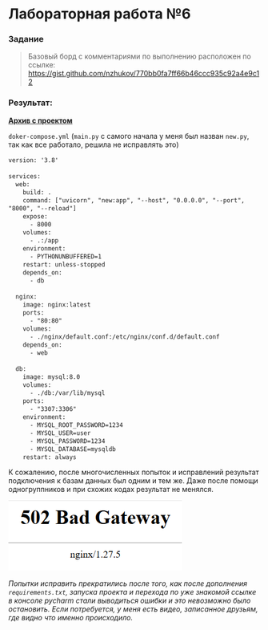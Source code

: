 # Лабораторная работа №6
### Задание
> Базовый борд с комментариями по выполнению расположен по ссылке: https://gist.github.com/nzhukov/770bb0fa7ff66b46ccc935c92a4e9c12
### Результат:

[**Архив с проектом**](https://github.com/Stepanova-Anna/Programming-2/tree/main/LR7-4sem/LR7-prog/LR7-prog)

`doker-compose.yml` (`main.py` с самого начала у меня был назван `new.py`, так как все работало, решила не исправлять это)
```
version: '3.8'

services:
  web:
    build: .
    command: ["uvicorn", "new:app", "--host", "0.0.0.0", "--port", "8000", "--reload"]
    expose:
      - 8000
    volumes:
      - .:/app
    environment:
      - PYTHONUNBUFFERED=1
    restart: unless-stopped
    depends_on:
      - db

  nginx:
    image: nginx:latest
    ports:
      - "80:80"
    volumes:
      - ./nginx/default.conf:/etc/nginx/conf.d/default.conf
    depends_on:
      - web

  db:
    image: mysql:8.0
    volumes:
      - ./db:/var/lib/mysql
    ports:
      - "3307:3306"
    environment:
      - MYSQL_ROOT_PASSWORD=1234
      - MYSQL_USER=user
      - MYSQL_PASSWORD=1234
      - MYSQL_DATABASE=mysqldb
    restart: always
```

К сожалению, после многочисленных попыток и исправлений результат подключения к базам данных был одним и тем же. 
Даже после помощи одногруппников и при схожих кодах результат не менялся.

![Лабораторная работа 6](https://github.com/Stepanova-Anna/Programming-2/blob/main/LR6-4sem/502.png)



*Попытки исправить прекратились после того, как после дополнения `requirements.txt`, запуска проекта и перехода по уже знакомой ссылке в консоле pycharm стали выводиться ошибки и это невозможно было остановить. Если потребуется, у меня есть видео, записанное друзьям, где видно что именно происходило.*

